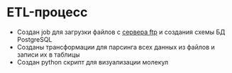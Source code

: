 ﻿# ETL-процесс

* Создан job для загрузки файлов с [сервера ftp](https://ftp.ebi.ac.uk/pub/databases/chebi/Flat_file_tab_delimited/) и создания схемы БД PostgreSQL
* Созданы трансформации для парсинга всех данных из файлов и записи их в таблицы
* Создан python скрипт для визуализации молекул
